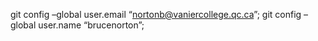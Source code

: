 git config –global user.email “nortonb@vaniercollege.qc.ca”;
git config –global user.name “brucenorton”;